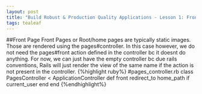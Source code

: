 ```yaml
---
layout: post
title: "Build Robust & Production Quality Applications - Lesson 1: Front Page"
tags: tealeaf
---
```

##Front Page
Front Pages or Root/home pages are typically static images. Those
are rendered using the pages#controller. In this case however, we do not need the
pages#front action defined in the controller bc it doesnt do anything.
For now, we can just have the empty controller bc due rails conventions, Rails will just render
the view of the same name if the action is not present in the controller.
{%highlight ruby%}
#pages_controller.rb
class PagesController < ApplicationController
  def front
    redirect_to home_path if current_user
  end
end
{%endhighlight%}
